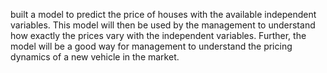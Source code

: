 built a model to predict the price of houses with the available independent variables. This model will then be used by the management to understand how exactly the prices vary with the independent variables.  Further, the model will be a good way for management to understand the pricing dynamics of a new vehicle in the market.